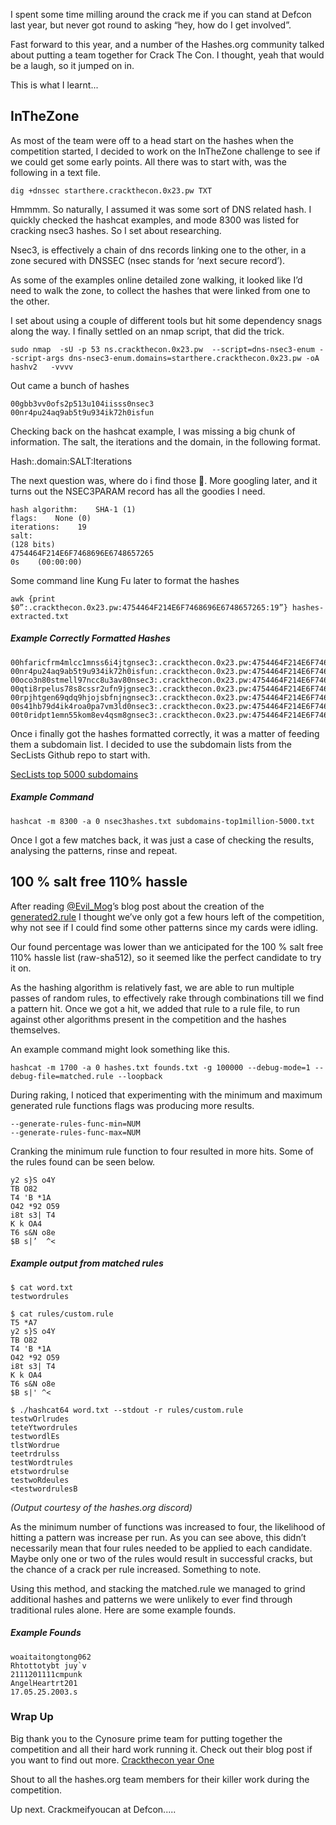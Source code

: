 I spent some time milling around the crack me if you can stand at Defcon last year, but never got round to asking “hey, how do I get involved”. 

Fast forward to this year, and a number of the Hashes.org community talked about putting a team together for Crack The Con. I thought, yeah that would be a laugh, so it jumped on in. 

This is what I learnt... 

## InTheZone 

As most of the team were off to a head start on the hashes when the competition started, I decided to work on the InTheZone challenge to see if we could get some early points. All there was to start with, was the following in a text file.  


```
dig +dnssec starthere.crackthecon.0x23.pw TXT
```

Hmmmm. So naturally, I assumed it was some sort of DNS related hash. I quickly checked the hashcat examples, and mode  8300 was listed for cracking nsec3 hashes. So I set about researching. 

Nsec3, is effectively a chain of dns records linking one to the other, in a zone secured with DNSSEC (nsec stands for ‘next secure record’). 

As some of the examples online detailed zone walking, it looked like I’d need to walk the zone, to collect the hashes that were linked from one to the other. 

I set about using a couple of different tools but hit some dependency snags along the way. I finally settled on an nmap script, that did the trick. 

``sudo nmap  -sU -p 53 ns.crackthecon.0x23.pw  --script=dns-nsec3-enum --script-args dns-nsec3-enum.domains=starthere.crackthecon.0x23.pw -oA hashv2   -vvvv``

Out came a bunch of hashes 


```
00gbb3vv0ofs2p513u104iisss0nsec3
00nr4pu24aq9ab5t9u934ik72h0isfun
```

Checking back on the hashcat example, I was missing a big chunk of information. The salt, the iterations and the domain, in the following format. 

Hash:.domain:SALT:Iterations 

The next question was, where do i find those 🧐. More googling later, and it turns out the NSEC3PARAM record has all the goodies I need. 

```crackthecon.0x23.pw    IN    NSEC3PARAM    
hash algorithm:    SHA-1 (1)
flags:    None (0)
iterations:    19
salt:
(128 bits)    
4754464F214E6F7468696E6748657265
0s    (00:00:00)
```

Some command line Kung Fu later to format the hashes 

```
awk {print $0”:.crackthecon.0x23.pw:4754464F214E6F7468696E6748657265:19”} hashes-extracted.txt 
```

##### Example Correctly Formatted Hashes

```00gbb3vv0ofs2p513u104iisss0nsec3:.crackthecon.0x23.pw:4754464F214E6F7468696E6748657265:19
00hfaricfrm4mlcc1mnss6i4jtgnsec3:.crackthecon.0x23.pw:4754464F214E6F7468696E6748657265:19
00nr4pu24aq9ab5t9u934ik72h0isfun:.crackthecon.0x23.pw:4754464F214E6F7468696E6748657265:19
00oco3n80stmell97ncc8u3av80nsec3:.crackthecon.0x23.pw:4754464F214E6F7468696E6748657265:19
00qti8rpelus78s8cssr2ufn9jgnsec3:.crackthecon.0x23.pw:4754464F214E6F7468696E6748657265:19
00rpjhtgen69qdq9hjojsbfnjngnsec3:.crackthecon.0x23.pw:4754464F214E6F7468696E6748657265:19
00s41hb79d4ik4roa0pa7vm3ld0nsec3:.crackthecon.0x23.pw:4754464F214E6F7468696E6748657265:19
00t0ridpt1emn55kom8ev4qsm8gnsec3:.crackthecon.0x23.pw:4754464F214E6F7468696E6748657265:19
```

Once i finally got the hashes formatted correctly, it was a matter of feeding them a subdomain list. I decided to use the subdomain lists from the SecLists Github repo to start with. 

[SecLists top 5000 subdomains](https://github.com/danielmiessler/SecLists/blob/master/Discovery/DNS/subdomains-top1million-5000.txt)

##### Example Command 

```
hashcat -m 8300 -a 0 nsec3hashes.txt subdomains-top1million-5000.txt 
```
Once I got a few matches back, it was just a case of checking the results, analysing the patterns, rinse and repeat. 


## 100 % salt free 110% hassle

After reading [@Evil_Mog](https://twitter.com/Evil_Mog)’s blog post about the creation of the [generated2.rule](https://github.com/evilmog/evilmog/wiki/Hashcat-Raking---generated2.rule) I thought we’ve only got a few hours left of the competition, why not see if I could find some other patterns since my cards were idling. 

Our found percentage was lower than we anticipated for the 100 % salt free 110% hassle list (raw-sha512), so it seemed like the perfect candidate to try it on. 

As the hashing algorithm is relatively fast, we are able to run multiple passes of random rules, to effectively rake through combinations till we find a pattern hit. Once we got a hit, we added that rule to a rule file, to run against other algorithms present in the competition and the hashes themselves. 

An example command might look something like this. 

```
hashcat -m 1700 -a 0 hashes.txt founds.txt -g 100000 --debug-mode=1 --debug-file=matched.rule --loopback
```
During raking, I noticed that experimenting  with the minimum and maximum generated rule functions flags was producing more results. 

```
--generate-rules-func-min=NUM 
--generate-rules-func-max=NUM
```
Cranking the minimum rule function to four resulted in more hits. Some of the rules found can be seen below. 



```T5 *A7
y2 s}S o4Y
TB O82
T4 'B *1A
O42 *92 O59
i8t s3| T4
K k OA4
T6 s&N o8e
$B s|’  ^<
```

##### Example output from matched rules


```
$ cat word.txt
testwordrules
```

```
$ cat rules/custom.rule
T5 *A7
y2 s}S o4Y
TB O82
T4 'B *1A
O42 *92 O59
i8t s3| T4
K k OA4
T6 s&N o8e
$B s|' ^<
```

```
$ ./hashcat64 word.txt --stdout -r rules/custom.rule
testwOrlrudes
teteYtwordrules
testwordlEs
tlstWordrue
teetrdrulss
testWordtrules
etstwordrulse
testwoRdeules
<testwordrulesB
```
 
*(Output courtesy of the hashes.org discord)*

As the minimum number of functions was increased to four, the likelihood of hitting a pattern was increase per run. As you can see above, this didn’t necessarily mean that four rules needed to be applied to each candidate. Maybe only one or two of the rules would result in successful cracks, but the chance of a crack per rule increased. Something to note.

Using this method, and stacking the matched.rule we managed to grind additional hashes and patterns we were unlikely to ever find through traditional rules alone. Here are some example founds.

##### Example Founds 
```
woaitaitongtong062
Rhtottotybt juy`v
2111201111cmpunk
AngelHeartrt201
17.05.25.2003.s
```

### Wrap Up
Big thank you to the Cynosure prime team for putting together the competition and all their hard work running it. Check out their blog post if you want to find out more. [Crackthecon year One](https://blog.cynosureprime.com/2019/05/crackthecon-year-1.html)

Shout to all the hashes.org team members for their killer work during the competition. 

Up next. Crackmeifyoucan at Defcon.....
